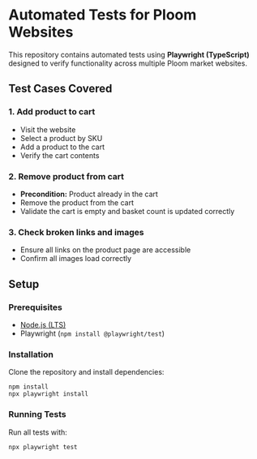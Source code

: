 # Automated Tests for Ploom Websites

This repository contains automated tests using **Playwright (TypeScript)** designed to verify functionality across multiple Ploom market websites.

## Test Cases Covered

### 1. Add product to cart
- Visit the website
- Select a product by SKU
- Add a product to the cart
- Verify the cart contents

### 2. Remove product from cart
- **Precondition:** Product already in the cart
- Remove the product from the cart
- Validate the cart is empty and basket count is updated correctly

### 3. Check broken links and images
- Ensure all links on the product page are accessible
- Confirm all images load correctly

## Setup

### Prerequisites

- [Node.js (LTS)](https://nodejs.org/)
- Playwright (`npm install @playwright/test`)

### Installation

Clone the repository and install dependencies:

```
npm install
npx playwright install
```

### Running Tests

Run all tests with:

```
npx playwright test
```
